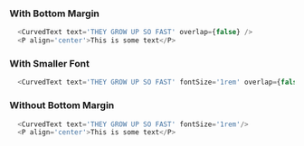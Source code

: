 ### With Bottom Margin
```js
  <CurvedText text='THEY GROW UP SO FAST' overlap={false} />
  <P align='center'>This is some text</P>
```
### With Smaller Font
```js
  <CurvedText text='THEY GROW UP SO FAST' fontSize='1rem' overlap={false} />
```

### Without Bottom Margin
```js
  <CurvedText text='THEY GROW UP SO FAST' fontSize='1rem'/>
  <P align='center'>This is some text</P>
```
